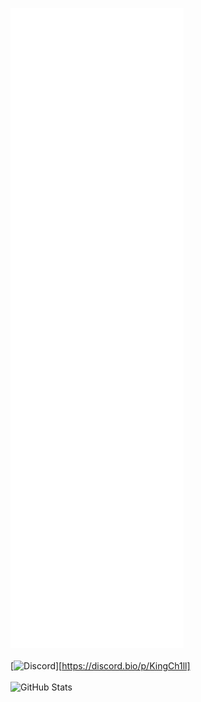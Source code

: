 ![Metrics](https://github.com/kingch1ll/kingch1ll/blob/KingCh1ll/github-metrics.svg)
<br>
<br>
[![Discord](https://discord.c99.nl/widget/theme-2/571811686617710592.png)][https://discord.bio/p/KingCh1ll]
<br>
<br>
![GitHub Stats](https://github-readme-stats.vercel.app/api?username=KingCh1ll&show_icons=true&count_private=true&theme=algolia)
